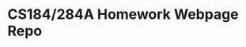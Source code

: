 # CS184/284A Homework Webpage Repo



<!-- The goal of this repo is to provide a template from which students can host CS184/284A homework writeups.
 
please find the site at https://cal-cs184-student.github.io/hw-webpages-frame-drop-fam-1/

Feel free to be as creative as you want with this! As long as your writeup is easily readable to staff members who are grading, and can be printed into a readable PDF (for submission to Gradescope), we would be happy with it!

Some students choose to utilize a static website generator, and have found success with
- [Just the docs](https://just-the-docs.com/) -- our course site is actually built off this!
- [Lanyon](https://lanyon.io/)

You can work as you go, testing locally, by locating the folder for each assignment, and opening the `index.html` file within it.

## Enabling Github Pages

To enable Github pages, go to the 'Settings' tab then click on 'Pages'. Under 'Build and Deployment' -> 'Branch', make sure that the branch is set to 'master' and the folder is set to 'root'. If these settings are correct, you should see a message saying "Your site is live at [website url]" at the top of the 'Pages' page, and navigating to the github page link should render index.html.

## Adding Homework Webpages

There are 4 folders, one for each homework. Each contains an index.html file. When the links from the mainpage are clicked, these files will be loaded, so edit these to add your homework webpages. -->
